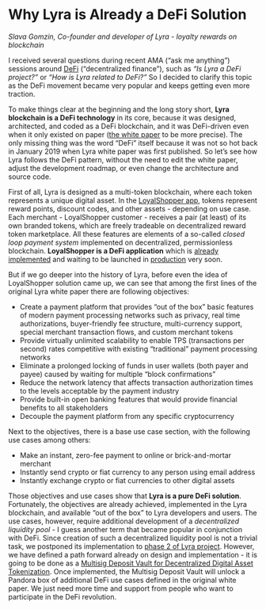 # Why Lyra is Already a DeFi Solution

*Slava Gomzin, Co-founder and developer of Lyra - loyalty rewards on blockchain*

I received several questions during recent AMA (“ask me anything”) sessions around [DeFi](https://www.forbes.com/sites/investor/2020/08/14/defi-welcome-to-the-crypto-revolution) (“decentralized finance”), 
such as *“Is Lyra a DeFi project?”* or *“How is Lyra related to DeFi?”*
So I decided to clarify this topic as the DeFi movement became very popular and keeps getting even more traction.

To make things clear at the beginning and the long story short, **Lyra blockchain is a DeFi technology** in its core, 
because it was designed, architected, and coded as a DeFi blockchain, 
and it was DeFi-driven even when it only existed on paper ([the white paper](https://github.com/LYRA-Block-Lattice/LYRA-Docs/blob/master/LYRA-BLock-Lattice-White-Paper.md) to be more precise). 
The only missing thing was the word “DeFi” itself because it was not so hot back in January 2019 when Lyra white paper was first published.
So let’s see how Lyra follows the DeFi pattern, without the need to edit the white paper,
adjust the development roadmap, or even change the architecture and source code.

First of all, Lyra is designed as a multi-token blockchain, where each token represents a unique digital asset.
In the [LoyalShopper app](https://lyra.live/#loyalshopper), tokens represent reward points, discount codes, and other assets - depending on use case. 
Each merchant - LoyalShopper customer - receives a pair (at least) of its own branded tokens, 
which are freely tradeable on decentralized reward token marketplace. 
All these features are elements of a so-called *closed loop payment system* implemented on decentralized, permissionless blockchain. 
**LoyalShopper is a DeFi application** which is [already implemented](https://loyalshopper-dev-store-local.myshopify.com/)
and waiting to be launched in [production](https://t.me/LYRA_Announcements/22) very soon.

But if we go deeper into the history of Lyra, before even the idea of LoyalShopper solution came up,
we can see that among the first lines of the original Lyra white paper there are following objectives:
* Create a payment platform that provides “out of the box” basic features of modern payment processing networks such as privacy, real time authorizations, buyer-friendly fee structure, multi-currency support, special merchant transaction flows, and custom merchant tokens
* Provide virtually unlimited scalability to enable TPS (transactions per second) rates competitive with existing “traditional” payment processing networks
* Eliminate a prolonged locking of funds in user wallets (both payer and payee) caused by waiting for multiple “block confirmations”
* Reduce the network latency that affects transaction authorization times to the levels acceptable by the payment industry
* Provide built-in open banking features that would provide financial benefits to all stakeholders
* Decouple the payment platform from any specific cryptocurrency

Next to the objectives, there is a base use case section, with the following use cases among others:
* Make an instant, zero-fee payment to online or brick-and-mortar merchant
* Instantly send crypto or fiat currency to any person using email address
* Instantly exchange crypto or fiat currencies to other digital assets

Those objectives and use cases show that **Lyra is a pure DeFi solution**. 
Fortunately, the objectives are already achieved, implemented in the Lyra blockchain, and available “out of the box” to Lyra developers and users.
The use cases, however, require additional development of a *decentralized liquidity pool* - 
I guess another term that became popular in conjunction with DeFi. 
Since creation of such a decentralized liquidity pool is not a trivial task, 
we postponed its implementation to [phase 2 of Lyra project](https://docs.lyra.live/lyra-network-1/practical-applications). 
However, we have defined a path forward already on design and implementation - 
it is going to be done as a [Multisig Deposit Vault for Decentralized Digital Asset Tokenization](https://github.com/LYRA-Block-Lattice/LYRA-Docs/blob/master/Multisig%20Deposit%20Vault%20for%20Decentralized%20Digital%20Asset%20Tokenization.md). 
Once implemented, the Multisig Deposit Vault will unlock a Pandora box of additional DeFi use cases defined in the original white paper. 
We just need more time and support from people who want to participate in the DeFi revolution.            
